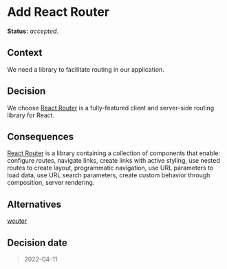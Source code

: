 # Add React Router

**Status:** _accepted_.

## Context

We need a library to facilitate routing in our application.

## Decision

We choose [React Router]('https://reactrouter.com/') is a fully-featured client and server-side routing library for React.

## Consequences

[React Router]('https://reactrouter.com/') is a library containing a collection of components that enable: configure routes, navigate links, create links with active styling, use nested routes to create layout, programmatic navigation, use URL parameters to load data, use URL search parameters, create custom behavior through composition, server rendering.

## Alternatives

[wouter]('https://github.com/molefrog/wouter')

## Decision date

> 2022-04-11
